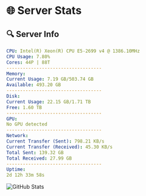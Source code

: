 # 🌐 Server Stats
## 🔍 Server Info
```yaml
CPU: Intel(R) Xeon(R) CPU E5-2699 v4 @ 1386.10MHz
CPU Usage: 7.80%
Cores: 44P | 88T
-----------------------------------
Memory:
Current Usage: 7.19 GB/503.74 GB
Available: 493.20 GB
-----------------------------------
Disk:
Current Usage: 22.15 GB/1.71 TB
Free: 1.60 TB
-----------------------------------
GPU:
No GPU detected
-----------------------------------
Network:
Current Transfer (Sent): 798.21 KB/s
Current Transfer (Received): 45.30 KB/s
Total Sent: 139.32 GB
Total Received: 27.99 GB
-----------------------------------
Uptime:
2d 12h 33m 58s
```
![GitHub Stats](https://img.shields.io/badge/Updated-2025-04-22_05:42:46-blue)